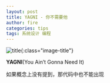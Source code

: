 ```yaml
---
layout: post
title: YAGNI - 你不需要他
author: fire
categories: tips 
tags: 系统设计 编程
---
```


![title](http://image.sideproject.cn/title/title_177.jpg){:class="image-title"}

**YAGNI**(You Ain’t Gonna Need It)

如果概念上没有提到，那代码中也不能出现